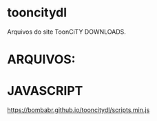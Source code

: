 # tooncitydl
Arquivos do site ToonCiTY DOWNLOADS.
# ARQUIVOS:
# JAVASCRIPT
https://bombabr.github.io/tooncitydl/scripts.min.js
